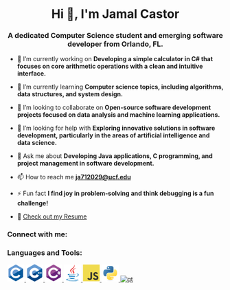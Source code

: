 <h1 align="center">Hi 👋, I'm Jamal Castor</h1>
<h3 align="center">A dedicated Computer Science student and emerging software developer from Orlando, FL.</h3>

- 🔭 I’m currently working on **Developing a simple calculator in C# that focuses on core arithmetic operations with a clean and intuitive interface.**

- 🌱 I’m currently learning **Computer science topics, including algorithms, data structures, and system design.**

- 👯 I’m looking to collaborate on **Open-source software development projects focused on data analysis and machine learning applications.**

- 🤝 I’m looking for help with **Exploring innovative solutions in software development, particularly in the areas of artificial intelligence and data science.**

- 💬 Ask me about **Developing Java applications, C programming, and project management in software development.**

- 📫 How to reach me **ja712029@ucf.edu**

- ⚡ Fun fact **I find joy in problem-solving and think debugging is a fun challenge!**

- 📄 [Check out my Resume](https://github.com/JamalCastor/resume/blob/ad454b49409db991f4d4f9f8810addab91b28095/Jamal's%20Final%20Resume.pdf)

<h3 align="left">Connect with me:</h3>
<p align="left">
</p>

<h3 align="left">Languages and Tools:</h3>
<p align="left"> <a href="https://www.cprogramming.com/" target="_blank" rel="noreferrer"> <img src="https://raw.githubusercontent.com/devicons/devicon/master/icons/c/c-original.svg" alt="c" width="40" height="40"/> </a> <a href="https://www.w3schools.com/cpp/" target="_blank" rel="noreferrer"> <img src="https://raw.githubusercontent.com/devicons/devicon/master/icons/cplusplus/cplusplus-original.svg" alt="cplusplus" width="40" height="40"/> </a> <a href="https://www.w3schools.com/cs/" target="_blank" rel="noreferrer"> <img src="https://raw.githubusercontent.com/devicons/devicon/master/icons/csharp/csharp-original.svg" alt="csharp" width="40" height="40"/> </a> <a href="https://www.java.com" target="_blank" rel="noreferrer"> <img src="https://raw.githubusercontent.com/devicons/devicon/master/icons/java/java-original.svg" alt="java" width="40" height="40"/> </a> <a href="https://developer.mozilla.org/en-US/docs/Web/JavaScript" target="_blank" rel="noreferrer"> <img src="https://raw.githubusercontent.com/devicons/devicon/master/icons/javascript/javascript-original.svg" alt="javascript" width="40" height="40"/> </a> <a href="https://www.python.org" target="_blank" rel="noreferrer"> <img src="https://raw.githubusercontent.com/devicons/devicon/master/icons/python/python-original.svg" alt="python" width="40" height="40"/> </a> <a href="https://www.qt.io/" target="_blank" rel="noreferrer"> <img src="https://upload.wikimedia.org/wikipedia/commons/0/0b/Qt_logo_2016.svg" alt="qt" width="40" height="40"/> </a> </p>
